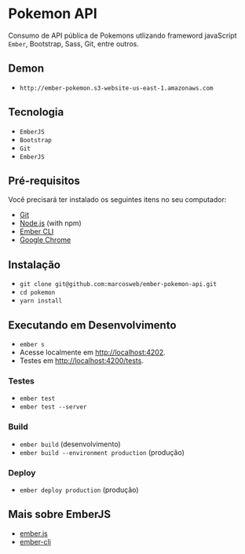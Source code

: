# Pokemon API

Consumo de API pública de Pokemons utlizando frameword javaScript `Ember`, Bootstrap, Sass, Git, entre outros.

## Demon

* `http://ember-pokemon.s3-website-us-east-1.amazonaws.com`

## Tecnologia

* `EmberJS`
* `Bootstrap`
* `Git`
* `EmberJS`

## Pré-requisitos

Você precisará ter instalado os seguintes itens no seu computador:

* [Git](https://git-scm.com/)
* [Node.js](https://nodejs.org/) (with npm)
* [Ember CLI](https://ember-cli.com/)
* [Google Chrome](https://google.com/chrome/)

## Instalação

* `git clone git@github.com:marcosweb/ember-pokemon-api.git`
* `cd pokemon`
* `yarn install`

## Executando em Desenvolvimento

* `ember s`
* Acesse localmente em [http://localhost:4202](http://localhost:4200).
* Testes em [http://localhost:4200/tests](http://localhost:4200/tests).


### Testes

* `ember test`
* `ember test --server`

### Build

* `ember build` (desenvolvimento)
* `ember build --environment production` (produção)

### Deploy

* `ember deploy production` (produção)

## Mais sobre EmberJS

* [ember.js](https://emberjs.com/)
* [ember-cli](https://ember-cli.com/)
